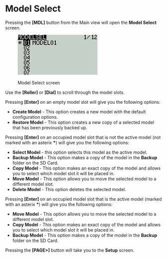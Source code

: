 # Model Select

Pressing the **\[MDL]** button from the Main view will open the **Model Select** screen. &#x20;

<figure><img src="../.gitbook/assets/bwmodelsel.png" alt=""><figcaption><p>Model Select screen</p></figcaption></figure>

Use the **\[Roller]** or **\[Dial]** to scroll through the model slots.

Pressing **\[Enter]** on an empty model slot will give you the following options:

* **Create Model** - This option creates a new model with the default configuration options.
* **Restore Model** - This option creates a new copy of a selected model that has been previously backed up.

Pressing **\[Enter]** on an occupied model slot that is not the active model (not marked with an asterix **\***) will give you the following options:

* **Select Model** - this option selects this model as the active model.
* **Backup Model** - This option makes a copy of the model in the **Backup** folder on the SD Card.
* **Copy Model** - This option makes an exact copy of the model and allows you to select which model slot it will be placed in.
* **Move Model** - This option allows you to move the selected model to a different model slot.
* **Delete Model** - This option deletes the selected model.

Pressing **\[Enter]** on an occupied model slot that is the active model (marked with an asterix **\***) will give you the following options:

* **Move Model** - This option allows you to move the selected model to a different model slot.
* **Copy Model** - This option makes an exact copy of the model and allows you to select which model slot it will be placed in.
* **Backup Model** - This option makes a copy of the model in the **Backup** folder on the SD Card.

Pressing the **\[PAGE>]** button will take you to the **Setup** screen.
